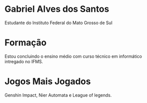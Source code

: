 # Gabriel Alves dos Santos

Estudante do Instituto Federal do Mato Grosso de Sul

# Formação

Estou concluindo o ensino médio com curso técnico em informático intregado no IFMS.

# Jogos Mais Jogados

Genshin Impact, Nier Automata e League of legends.
